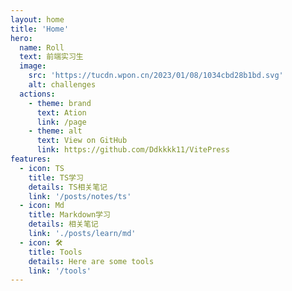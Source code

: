 ```yaml
---
layout: home
title: 'Home'
hero:
  name: Roll
  text: 前端实习生
  image:
    src: 'https://tucdn.wpon.cn/2023/01/08/1034cbd28b1bd.svg'
    alt: challenges
  actions:
    - theme: brand
      text: Ation
      link: /page
    - theme: alt
      text: View on GitHub
      link: https://github.com/Ddkkkk11/VitePress
features:
  - icon: TS
    title: TS学习
    details: TS相关笔记
    link: '/posts/notes/ts'
  - icon: Md
    title: Markdown学习
    details: 相关笔记
    link: './posts/learn/md'
  - icon: 🛠️
    title: Tools
    details: Here are some tools
    link: '/tools'
---
```

